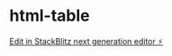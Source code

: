 # html-table

[Edit in StackBlitz next generation editor ⚡️](https://stackblitz.com/~/github.com/raniyaptla/html-table)